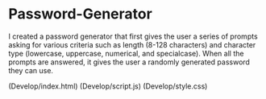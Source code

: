 # Password-Generator
I created a password generator that first gives the user a series of prompts asking for various criteria such as length (8-128 characters) and character type (lowercase, uppercase, numerical, and specialcase). When all the prompts are answered, it gives the user a randomly generated password they can use.

(Develop/index.html)
(Develop/script.js)
(Develop/style.css)
